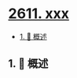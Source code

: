 # [2611. xxx](https://github.com/Tdahuyou/TNotes.leetcode/tree/main/notes/2611.%20xxx)

<!-- region:toc -->

- [1. 📝 概述](#1--概述)

<!-- endregion:toc -->

## 1. 📝 概述
